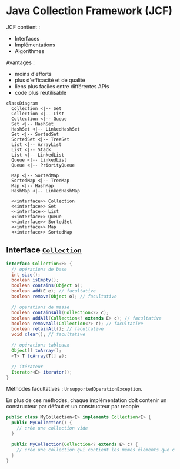 # Java Collection Framework (JCF)

JCF contient :
  * Interfaces
  * Implémentations
  * Algorithmes

Avantages :
  * moins d'efforts
  * plus d'efficacité et de qualité
  * liens plus faciles entre différentes APIs
  * code plus réutilisable

```mermaid
classDiagram
  Collection <|-- Set
  Collection <|-- List
  Collection <|-- Queue
  Set <|-- HashSet
  HashSet <|-- LinkedHashSet
  Set <|-- SortedSet
  SortedSet <|-- TreeSet
  List <|-- ArrayList
  List <|-- Stack
  List <|-- LinkedList
  Queue <|-- LinkedList
  Queue <|-- PriorityQueue

  Map <|-- SortedMap
  SortedMap <|-- TreeMap
  Map <|-- HashMap
  HashMap <|-- LinkedHashMap

  <<interface>> Collection
  <<interface>> Set
  <<interface>> List
  <<interface>> Queue
  <<interface>> SortedSet
  <<interface>> Map
  <<interface>> SortedMap
```

## Interface [`Collection`](https://docs.oracle.com/en/java/javase/17/docs/api/java.base/java/util/Collection.html)

```java
interface Collection<E> {
  // opérations de base
  int size();
  boolean isEmpty();
  boolean contains(Object o);
  boolean add(E e); // facultative
  boolean remove(Object o); // facultative

  // opérations de masse
  boolean containsAll(Collection<?> c);
  boolean addAll(Collection<? extends E> c); // facultative
  boolean removeAll(Collection<?> c); // facultative
  boolean retainAll(); // facultative
  void clear(); // facultative

  // opérations tableaux
  Object[] toArray();
  <T> T toArray(T[] a);

  // itérateur
  Iterator<E> iterator();
}
```

Méthodes facultatives : `UnsupportedOperationException`.

En plus de ces méthodes, chaque implémentation doit contenir un constructeur par défaut et un constructeur par recopie

```java
public class MyCollection<E> implements Collection<E> {
  public MyCollection() {
    // crée une collection vide
  }

  public MyCollection(Collection<? extends E> c) {
    // crée une collection qui contient les mêmes éléments que c
  }
}
```
